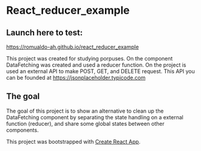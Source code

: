 # React_reducer_example

## Launch here to test:
<a href="https://romualdo-ah.github.io/react_reducer_example">https://romualdo-ah.github.io/react_reducer_example</a>

This project was created for studying porpuses.
On the component DataFetching was created and used a reducer function. 
On the project is used an external API to make POST, GET, and DELETE request.
This API you can be founded at <a href="https://jsonplaceholder.typicode.com/guide/" target="_blank">https://jsonplaceholder.typicode.com</a> 

## The goal

The goal of this project is to show an alternative to clean up the DataFetching component by separating the state handling on a external function (reducer), and share some global states between other components.



This project was bootstrapped with [Create React App](https://github.com/facebook/create-react-app).

